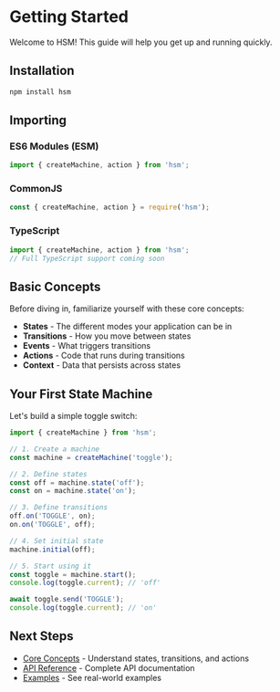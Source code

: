 # Getting Started

Welcome to HSM! This guide will help you get up and running quickly.

## Installation

```bash
npm install hsm
```

## Importing

### ES6 Modules (ESM)

```javascript
import { createMachine, action } from 'hsm';
```

### CommonJS

```javascript
const { createMachine, action } = require('hsm');
```

### TypeScript

```typescript
import { createMachine, action } from 'hsm';
// Full TypeScript support coming soon
```

## Basic Concepts

Before diving in, familiarize yourself with these core concepts:

- **States** - The different modes your application can be in
- **Transitions** - How you move between states
- **Events** - What triggers transitions
- **Actions** - Code that runs during transitions
- **Context** - Data that persists across states

## Your First State Machine

Let's build a simple toggle switch:

```javascript
import { createMachine } from 'hsm';

// 1. Create a machine
const machine = createMachine('toggle');

// 2. Define states
const off = machine.state('off');
const on = machine.state('on');

// 3. Define transitions
off.on('TOGGLE', on);
on.on('TOGGLE', off);

// 4. Set initial state
machine.initial(off);

// 5. Start using it
const toggle = machine.start();
console.log(toggle.current); // 'off'

await toggle.send('TOGGLE');
console.log(toggle.current); // 'on'
```

## Next Steps

- [Core Concepts](./concepts.md) - Understand states, transitions, and actions
- [API Reference](./api.md) - Complete API documentation
- [Examples](./examples/) - See real-world examples